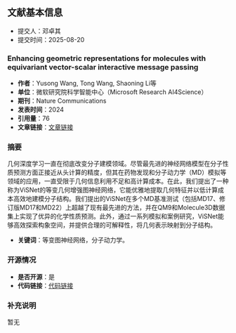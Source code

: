## 文献基本信息
- 提交人：邓卓其
- 提交时间：2025-08-20

### Enhancing geometric representations for molecules with equivariant vector-scalar interactive message passing
- **作者**：Yusong Wang, Tong Wang, Shaoning Li等
- **单位**：微软研究院科学智能中心（Microsoft Research AI4Science）
- **期刊**：Nature Communications
- **发表时间**：2024
- **引用量**：76
- **文章链接**：[文章链接](https://www.nature.com/articles/s41467-023-43720-2)

### 摘要
几何深度学习一直在彻底改变分子建模领域。尽管最先进的神经网络模型在分子性质预测方面正接近从头计算的精度，但其在药物发现和分子动力学（MD）模拟等领域的应用，一直受限于几何信息利用不足和高计算成本。在此，我们提出了一种称为ViSNet的等变几何增强图神经网络，它能优雅地提取几何特征并以低计算成本高效地建模分子结构。我们提出的ViSNet在多个MD基准测试（包括MD17、修订版MD17和MD22）上超越了现有最先进的方法，并在QM9和Molecule3D数据集上实现了优异的化学性质预测。此外，通过一系列模拟和案例研究，ViSNet能够高效探索构象空间，并提供合理的可解释性，将几何表示映射到分子结构。

- **关键词**：等变图神经网络，分子动力学。

### 开源情况
- **是否开源**：是
- **代码链接**：[代码链接]((https://github.com/microsoft/AI2BMD/tree/ViSNet))  

### 补充说明
暂无
